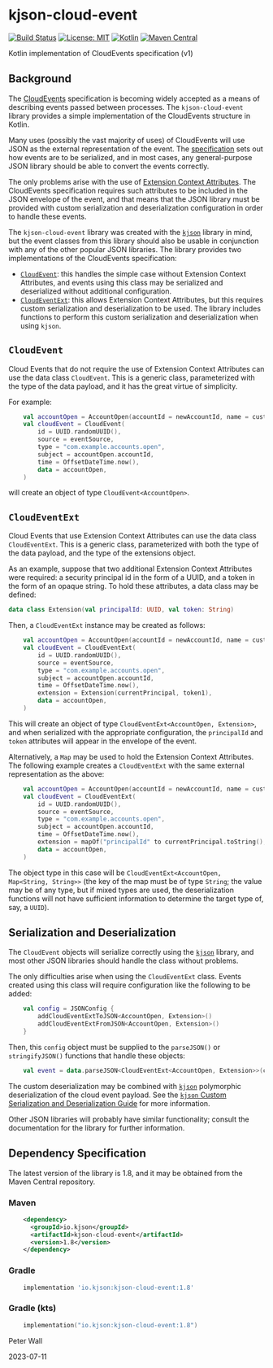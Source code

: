 # kjson-cloud-event

[![Build Status](https://travis-ci.com/pwall567/kjson-cloud-event.svg?branch=main)](https://app.travis-ci.com/github/pwall567/kjson-cloud-event)
[![License: MIT](https://img.shields.io/badge/License-MIT-yellow.svg)](https://opensource.org/licenses/MIT)
[![Kotlin](https://img.shields.io/static/v1?label=Kotlin&message=v1.7.21&color=7f52ff&logo=kotlin&logoColor=7f52ff)](https://github.com/JetBrains/kotlin/releases/tag/v1.7.21)
[![Maven Central](https://img.shields.io/maven-central/v/io.kjson/kjson-cloud-event?label=Maven%20Central)](https://search.maven.org/search?q=g:%22io.kjson%22%20AND%20a:%22kjson-cloud-event%22)

Kotlin implementation of CloudEvents specification (v1)

## Background

The [CloudEvents](https://cloudevents.io/) specification is becoming widely accepted as a means of describing events
passed between processes.
The `kjson-cloud-event` library provides a simple implementation of the CloudEvents structure in Kotlin.

Many uses (possibly the vast majority of uses) of CloudEvents will use JSON as the external representation of the event.
The [specification](https://github.com/cloudevents/spec/blob/main/cloudevents/spec.md) sets out how events are to be
serialized, and in most cases, any general-purpose JSON library should be able to convert the events correctly. 

The only problems arise with the use of
[Extension Context Attributes](https://github.com/cloudevents/spec/blob/main/cloudevents/spec.md#extension-context-attributes).
The CloudEvents specification requires such attributes to be included in the JSON envelope of the event, and that means
that the JSON library must be provided with custom serialization and deserialization configuration in order to handle
these events.

The `kjson-cloud-event` library was created with the [`kjson`](https://github.com/pwall567/kjson) library in mind, but
the event classes from this library should also be usable in conjunction with any of the other popular JSON libraries.
The library provides two implementations of the CloudEvents specification:

- [`CloudEvent`](#cloudevent): this handles the simple case without Extension Context Attributes, and events using this
class may be serialized and deserialized without additional configuration.
- [`CloudEventExt`](#cloudeventext): this allows Extension Context Attributes, but this requires custom serialization
and deserialization to be used.
The library includes functions to perform this custom serialization and deserialization when using `kjson`.

## `CloudEvent`

Cloud Events that do not require the use of Extension Context Attributes can use the data class `CloudEvent`.
This is a generic class, parameterized with the type of the data payload, and it has the great virtue of simplicity.

For example:
```kotlin
    val accountOpen = AccountOpen(accountId = newAccountId, name = customerName)
    val cloudEvent = CloudEvent(
        id = UUID.randomUUID(),
        source = eventSource,
        type = "com.example.accounts.open",
        subject = accountOpen.accountId,
        time = OffsetDateTime.now(),
        data = accountOpen,
    )
```
will create an object of type `CloudEvent<AccountOpen>`.

## `CloudEventExt`

Cloud Events that use Extension Context Attributes can use the data class `CloudEventExt`.
This is a generic class, parameterized with both the type of the data payload, and the type of the extensions object.

As an example, suppose that two additional Extension Context Attributes were required: a security principal id in the
form of a UUID, and a token in the form of an opaque string.
To hold these attributes, a data class may be defined:
```kotlin
data class Extension(val principalId: UUID, val token: String)
```

Then, a `CloudEventExt` instance may be created as follows:
```kotlin
    val accountOpen = AccountOpen(accountId = newAccountId, name = customerName)
    val cloudEvent = CloudEventExt(
        id = UUID.randomUUID(),
        source = eventSource,
        type = "com.example.accounts.open",
        subject = accountOpen.accountId,
        time = OffsetDateTime.now(),
        extension = Extension(currentPrincipal, token1),
        data = accountOpen,
    )
```
This will create an object of type `CloudEventExt<AccountOpen, Extension>`, and when serialized with the appropriate
configuration, the `principalId` and `token` attributes will appear in the envelope of the event.

Alternatively, a `Map` may be used to hold the Extension Context Attributes.
The following example creates a `CloudEventExt` with the same external representation as the above:
```kotlin
    val accountOpen = AccountOpen(accountId = newAccountId, name = customerName)
    val cloudEvent = CloudEventExt(
        id = UUID.randomUUID(),
        source = eventSource,
        type = "com.example.accounts.open",
        subject = accountOpen.accountId,
        time = OffsetDateTime.now(),
        extension = mapOf("principalId" to currentPrincipal.toString(), "token" to token1),
        data = accountOpen,
    )
```
The object type in this case will be `CloudEventExt<AccountOpen, Map<String, String>>` (the key of the map must be of
type `String`; the value may be of any type, but if mixed types are used, the deserialization functions will not have
sufficient information to determine the target type of, say, a `UUID`).

## Serialization and Deserialization

The `CloudEvent` objects will serialize correctly using the [`kjson`](https://github.com/pwall567/kjson) library,
and most other JSON libraries should handle the class without problems.

The only difficulties arise when using the `CloudEventExt` class.
Events created using this class will require configuration like the following to be added:
```kotlin
    val config = JSONConfig {
        addCloudEventExtToJSON<AccountOpen, Extension>()
        addCloudEventExtFromJSON<AccountOpen, Extension>()
    }
```
Then, this `config` object must be supplied to the `parseJSON()` or `stringifyJSON()` functions that handle these
objects:
```kotlin
    val event = data.parseJSON<CloudEventExt<AccountOpen, Extension>>(config)
```

The custom deserialization may be combined with [`kjson`](https://github.com/pwall567/kjson) polymorphic
deserialization of the cloud event payload.
See the
[`kjson` Custom Serialization and Deserialization Guide](https://github.com/pwall567/kjson/blob/main/CUSTOM.md#fromjsonpolymorphic)
for more information.

Other JSON libraries will probably have similar functionality; consult the documentation for the library for further
information.

## Dependency Specification

The latest version of the library is 1.8, and it may be obtained from the Maven Central repository.

### Maven
```xml
    <dependency>
      <groupId>io.kjson</groupId>
      <artifactId>kjson-cloud-event</artifactId>
      <version>1.8</version>
    </dependency>
```
### Gradle
```groovy
    implementation 'io.kjson:kjson-cloud-event:1.8'
```
### Gradle (kts)
```kotlin
    implementation("io.kjson:kjson-cloud-event:1.8")
```

Peter Wall

2023-07-11
